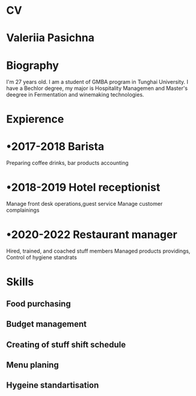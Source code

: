 # CV
# Valeriia Pasichna 

# Biography

I'm 27 years old. I am a student of GMBA
program in Tunghai University. I have a Bechlor degree, 
my major is Hospitality Managemen and Master's 
deegree in Fermentation and winemaking 
technologies. 

# Expierence 

# •2017-2018 Barista 
Preparing coffee drinks, bar products accounting
# •2018-2019 Hotel receptionist
Manage front desk operations,guest service
Manage customer complainings
# •2020-2022 Restaurant manager
Hired, trained, and coached stuff members
Managed products providings, 
Control of hygiene standrats 

# Skills

## Food purchasing
## Budget management 
## Creating of stuff shift schedule
## Menu planing 
## Hygeine standartisation 
